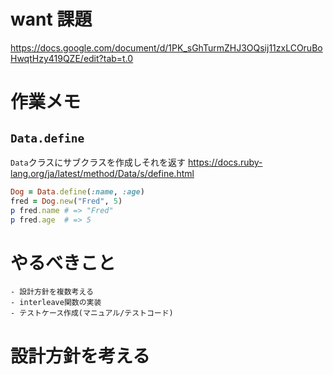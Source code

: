 # want 課題

https://docs.google.com/document/d/1PK_sGhTurmZHJ3OQsij11zxLCOruBoHwqtHzy419QZE/edit?tab=t.0

# 作業メモ

## `Data.define`

`Data`クラスにサブクラスを作成しそれを返す
https://docs.ruby-lang.org/ja/latest/method/Data/s/define.html

```ruby
Dog = Data.define(:name, :age)
fred = Dog.new("Fred", 5)
p fred.name # => "Fred"
p fred.age  # => 5
```

# やるべきこと
```
- 設計方針を複数考える
- interleave関数の実装
- テストケース作成(マニュアル/テストコード)
```

# 設計方針を考える

